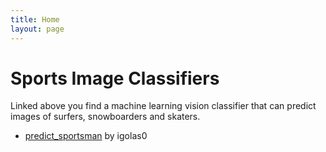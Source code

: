 ```yaml
---
title: Home
layout: page
---
```


#  Sports Image Classifiers

Linked above you find a machine learning vision classifier that can predict images of surfers, snowboarders and skaters.

- [predict_sportsman](https://igolas0.github.io/) by igolas0
